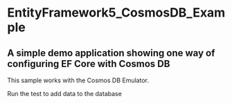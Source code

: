 # EntityFramework5_CosmosDB_Example
## A simple demo application showing one way of configuring EF Core with Cosmos DB

This sample works with the Cosmos DB Emulator.

Run the test to add data to the database
